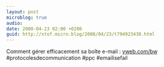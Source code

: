 ```yaml
---
layout: post
microblog: true
audio: 
date: 2008-04-23 02:00 +0200
guid: http://xtof.micro.blog/2008/04/23/t794923430.html
---
```

Comment gérer efficacement sa boîte e-mail : [yweb.com/bw](http://yweb.com/bw) #protocolesdecommunication #ppc #emailisefail
